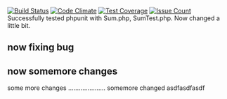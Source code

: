 [![Build Status](https://travis-ci.org/khoawasabi/test-travis.svg?branch=master)](https://travis-ci.org/khoawasabi/test-travis)
[![Code Climate](https://codeclimate.com/github/khoawasabi/test-travis/badges/gpa.svg)](https://codeclimate.com/github/khoawasabi/test-travis)
[![Test Coverage](https://codeclimate.com/github/khoawasabi/test-travis/badges/coverage.svg)](https://codeclimate.com/github/khoawasabi/test-travis/coverage)
[![Issue Count](https://codeclimate.com/github/khoawasabi/test-travis/badges/issue_count.svg)](https://codeclimate.com/github/khoawasabi/test-travis)
Successfully tested phpunit with Sum.php, SumTest.php.
Now changed a little bit.

now fixing bug
------------
now somemore changes
----------------
some more changes
.....................
somemore changed
asdfasdfasdf